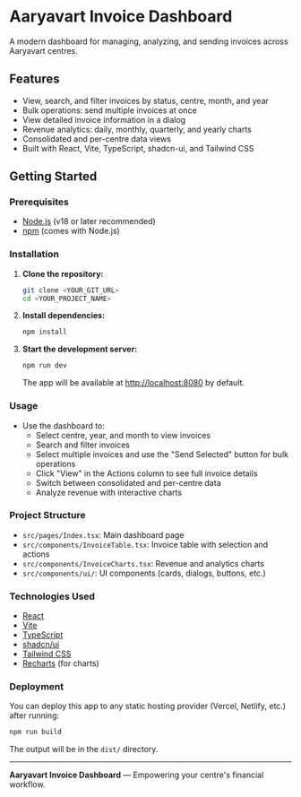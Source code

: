 # Aaryavart Invoice Dashboard

A modern dashboard for managing, analyzing, and sending invoices across Aaryavart centres.

## Features
- View, search, and filter invoices by status, centre, month, and year
- Bulk operations: send multiple invoices at once
- View detailed invoice information in a dialog
- Revenue analytics: daily, monthly, quarterly, and yearly charts
- Consolidated and per-centre data views
- Built with React, Vite, TypeScript, shadcn-ui, and Tailwind CSS

## Getting Started

### Prerequisites
- [Node.js](https://nodejs.org/) (v18 or later recommended)
- [npm](https://www.npmjs.com/) (comes with Node.js)

### Installation
1. **Clone the repository:**
   ```sh
   git clone <YOUR_GIT_URL>
   cd <YOUR_PROJECT_NAME>
   ```
2. **Install dependencies:**
   ```sh
   npm install
   ```
3. **Start the development server:**
   ```sh
   npm run dev
   ```
   The app will be available at [http://localhost:8080](http://localhost:8080) by default.

### Usage
- Use the dashboard to:
  - Select centre, year, and month to view invoices
  - Search and filter invoices
  - Select multiple invoices and use the "Send Selected" button for bulk operations
  - Click "View" in the Actions column to see full invoice details
  - Switch between consolidated and per-centre data
  - Analyze revenue with interactive charts

### Project Structure
- `src/pages/Index.tsx`: Main dashboard page
- `src/components/InvoiceTable.tsx`: Invoice table with selection and actions
- `src/components/InvoiceCharts.tsx`: Revenue and analytics charts
- `src/components/ui/`: UI components (cards, dialogs, buttons, etc.)

### Technologies Used
- [React](https://react.dev/)
- [Vite](https://vitejs.dev/)
- [TypeScript](https://www.typescriptlang.org/)
- [shadcn/ui](https://ui.shadcn.com/)
- [Tailwind CSS](https://tailwindcss.com/)
- [Recharts](https://recharts.org/) (for charts)

### Deployment
You can deploy this app to any static hosting provider (Vercel, Netlify, etc.) after running:
```sh
npm run build
```
The output will be in the `dist/` directory.

---

**Aaryavart Invoice Dashboard** — Empowering your centre's financial workflow.
